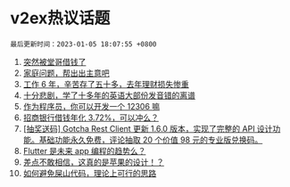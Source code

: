 # v2ex热议话题

`最后更新时间：2023-01-05 18:07:55 +0800`

1. [突然被堂哥借钱了](https://www.v2ex.com/t/906601)
1. [家庭问题，帮出出主意吧](https://www.v2ex.com/t/906669)
1. [工作 6 年，辛苦存了五十多，去年理财损失惨重](https://www.v2ex.com/t/906733)
1. [十分悲剧，学了十多年的英语大部份发音错的离谱](https://www.v2ex.com/t/906722)
1. [作为程序员，你可以开发一个 12306 嘛](https://www.v2ex.com/t/906691)
1. [招商银行借钱年化 3.72%，可以冲么？](https://www.v2ex.com/t/906665)
1. [[抽奖送码] Gotcha Rest Client 更新 1.6.0 版本，实现了完整的 API 设计功能。基础功能永久免费，评论抽取 20 个价值 98 元的专业版兑换码。](https://www.v2ex.com/t/906718)
1. [Flutter 是未来 app 编程的趋势么？](https://www.v2ex.com/t/906622)
1. [差点不敢相信，这真的是苹果的设计！？](https://www.v2ex.com/t/906588)
1. [如何避免屎山代码，理论上可行的思路](https://www.v2ex.com/t/906667)

